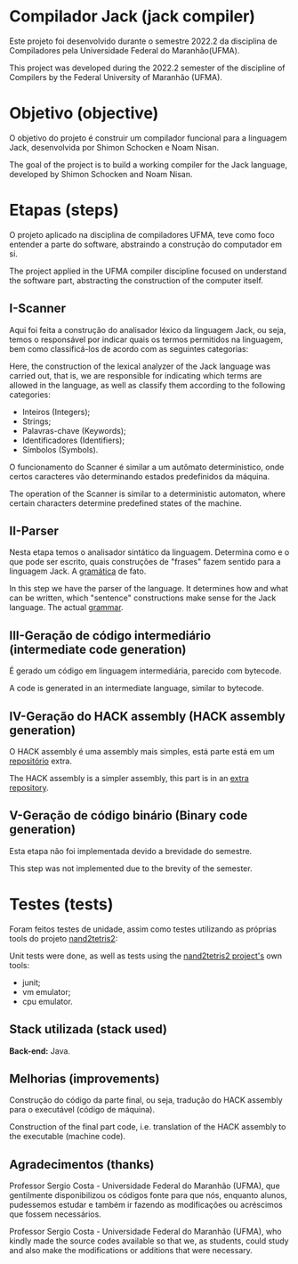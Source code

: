 # Compilador Jack (jack compiler)

Este projeto foi desenvolvido durante o semestre 2022.2 da disciplina
de Compiladores pela Universidade Federal do Maranhão(UFMA).

This project was developed during the 2022.2 semester of the discipline
of Compilers by the Federal University of Maranhão (UFMA).

# Objetivo (objective)
O objetivo do projeto é construir um compilador funcional para
a linguagem Jack, desenvolvida por Shimon Schocken e Noam Nisan.

The goal of the project is to build a working compiler for
the Jack language, developed by Shimon Schocken and Noam Nisan.

# Etapas (steps)
O projeto aplicado na disciplina de compiladores UFMA, teve como foco
entender a parte do software, abstraindo a construção do computador em si.

The project applied in the UFMA compiler discipline focused on
understand the software part, abstracting the construction of the computer itself.

## I-Scanner 
Aqui foi feita a construção do analisador léxico da linguagem Jack, ou seja,
temos o responsável por indicar quais os termos permitidos na linguagem,
bem como classificá-los de acordo com as seguintes categorias:

Here, the construction of the lexical analyzer of the Jack language was carried out, that is,
we are responsible for indicating which terms are allowed in the language,
as well as classify them according to the following categories:

- Inteiros (Integers);
- Strings;
- Palavras-chave (Keywords);
- Identificadores (Identifiers);
- Símbolos (Symbols).

O funcionamento do Scanner é similar a um autômato deterministico, onde
certos caracteres vão determinando estados predefinidos da máquina.

The operation of the Scanner is similar to a deterministic automaton, where
certain characters determine predefined states of the machine.

## II-Parser
Nesta etapa temos o analisador sintático da linguagem. Determina como e o que
pode ser escrito, quais construções de "frases" fazem sentido para a linguagem Jack. A [gramática](https://www.coursera.org/lecture/nand2tetris2/unit-4-6-the-jack-grammar-NhXZS) 
de fato.

In this step we have the parser of the language. 
It determines how and what can be written, which "sentence" 
constructions make sense for the Jack language. 
The actual [grammar](https://www.coursera.org/lecture/nand2tetris2/unit-4-6-the-jack-grammar-NhXZS).

## III-Geração de código intermediário (intermediate code generation)
É gerado um código em linguagem intermediária, parecido com bytecode.

A code is generated in an intermediate language, similar to bytecode.

## IV-Geração do HACK assembly (HACK assembly generation)
O HACK assembly é uma assembly mais simples, está parte está em um [repositório](https://github.com/miqueiaspcoelho/compilador-vmtranslator) extra.

The HACK assembly is a simpler assembly, this part is in an [extra repository](https://github.com/miqueiaspcoelho/compilador-vmtranslator).

## V-Geração de código binário (Binary code generation)
Esta etapa não foi implementada devido a brevidade do semestre.

This step was not implemented due to the brevity of the semester.

# Testes (tests)
Foram feitos testes de unidade, assim  como testes utilizando as próprias
tools do projeto [nand2tetris2](https://www.nand2tetris.org/):

Unit tests were done, as well as tests using the [nand2tetris2 project's](https://www.nand2tetris.org/) own tools:
- junit;
- vm emulator;
- cpu emulator.
## Stack utilizada (stack used)

**Back-end:** Java.


## Melhorias (improvements)

Construção do código da parte final, ou seja, tradução do HACK assembly
para o executável (código de máquina).

Construction of the final part code, i.e. translation of the HACK assembly
to the executable (machine code).


## Agradecimentos (thanks)
Professor Sergio Costa - Universidade Federal do Maranhão (UFMA), 
que gentilmente disponibilizou os códigos fonte para que 
nós, enquanto alunos, pudessemos estudar e também ir fazendo as modificações
ou acréscimos que fossem necessários.

Professor Sergio Costa - Universidade Federal do Maranhão (UFMA),
 who kindly made the source codes available so that we, as students, 
 could study and also make the modifications or additions 
 that were necessary.